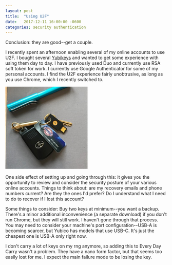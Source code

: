 ```yaml
---
layout: post
title:  "Using U2F"
date:   2017-12-11 16:00:00 -0600
categories: security authentication
---
```

Conclusion: they are good--get a couple. 

I recently spent an afternoon enabling several of my online accounts to use U2F. I bought several 
[Yubikeys][yubikey] and wanted to get some experience with using them day to day. I have previously used Duo
and currently use RSA soft token for work. I currently use Google Authenticator for some of my personal 
accounts. I find the U2F experience fairly unobtrusive, as long as you use Chrome, which I 
recently switched to. 

!["Yubikey as part of pocket litter"](/i/yubikey.jpg "spot the Yubikey")

One side effect of setting up and going through this: it gives you the opportunity to review and consider the
security posture of your various online accounts. Things to think about: are my recovery emails and phone numbers 
current? Are they the ones I'd prefer? Do I understand what I need to do to recover if I lost this account?

Some things to consider: Buy two keys at minimum--you want a backup. There's a minor additional inconvenience 
(a separate download) if you don't run Chrome, but they will still work. I haven't gone through that process.
You may need to consider your machine's port configuration--USB-A is becoming scarcer, but Yubico has
models that use USB-C. It's just the cheapest one is USB-A only right now.

I don't carry a lot of keys on my rng anymore, so adding this to Every Day Carry wasn't a problem. They have a
nano form factor, but that seems too easily lost for me. I expect the main failure mode to be losing the key.

[yubikey]: https://www.yubico.com/product/fido-u2f-security-key/